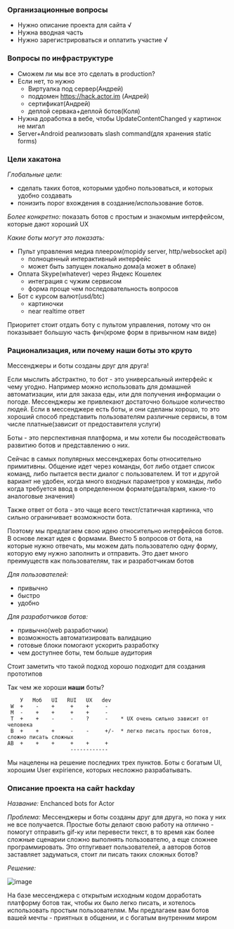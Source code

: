 ### Организационные вопросы
* Нужно описание проекта для сайта √
* Нужна вводная часть 
* Нужно зарегистрироваться и оплатить участие √

### Вопросы по инфраструктуре
* Сможем ли мы все это сделать в production?
* Если нет, то нужно
	- Виртуалка под сервер(Андрей)
	- поддомен https://hack.actor.im (Андрей)
	- сертификат(Андрей)
	- деплой сервака+деплой ботов(Коля)
* Нужна доработка в вебе, чтобы UpdateContentChanged у картинок не мигал
* Server+Android реализовать slash command(для хранения static forms)

### Цели хакатона
*Глобальные цели:*

* сделать таких ботов, которыми удобно пользоваться, и которых удобно создавать
* понизить порог вхождения в создание/использование ботов.

*Более конкретно:* показать ботов с простым и знакомым интерфейсом, которые дают хороший UX

*Какие боты могут это показать:*
* Пульт управления медиа плеером(mopidy server, http/websocket api)
	+ полноценный интерактивный интерфейс
	+ может быть запущен локально дома(а может в облаке)
* Оплата Skype(whatever) через Яндекс Кошелек
	+ интеграция с чужим сервисом
	+ форма проще чем последовательность вопросов
* Бот с курсом валют(usd/btc)
	+ картиночки
	+ near realtime ответ

Приоритет стоит отдать боту с пультом управления, потому что он показывает большую часть фич(кроме форм в привычном нам виде)

### Рационализация, или почему наши боты это круто
Мессенджеры и боты созданы друг для друга!

Если мыслить абстрактно, то бот - это универсальный интерфейс к чему угодно. Например можно использовать для домашней автоматизации, или для заказа еды, или для получения информации о погоде.
Мессенджеры же привлекают достаточно большое количество людей. Если в мессенджере есть боты, и они сделаны хорошо, то это хороший способ представить пользователям различные сервисы, в том числе платные(зависит от предоставителя услуги)

Боты - это перспективная платформа, и мы хотели бы посодействовать развитию ботов и представлению о них.

Сейчас в самых популярных мессенджерах боты относительно примитивны. Общение идет через команды, бот либо отдает список команд, либо пытается вести диалог с пользователем.
И тот и другой вариант не удобен, когда много входных параметров у команды, либо когда требуется ввод в определенном формате(дата/врмя, какие-то аналоговые значения)

Также ответ от бота - это чаще всего текст/статичная картинка, что сильно ограничивает возможности бота.

Поэтому мы предлагаем свою идею относительно интерфейсов ботов. В основе лежат идея с формами. Вместо 5 вопросов от бота, на которые нужно отвечать, мы можем дать пользователю одну форму, которую ему нужно заполнить и отправить. Это дает много преимуществ как пользователям, так и разработчикам ботов

*Для пользователей:*

* привычно
* быстро
* удобно

*Для разработчиков ботов:*

* привычно(web разработчики)
* возможность автоматизировать валидацию
* готовые блоки помогают ускорить разработку
* чем доступнее боты, тем больше аудитория

Стоит заметить что такой подход хорошо подходит для создания прототипов

Так чем же хороши **наши** боты?
```
    У   Моб   UI   RUI   UX   dev
 W  +    -    +     +    +     -
 M  -    +    +     +    +     -
 T  +    +    -     -    ?     -    * UX очень сильно зависит от человека
 B  +    +    +     -    -     +/-  * легко писать простых ботов, сложно писать сложных
AB  +    +    +     +    +     +
                    ------------
```                    
Мы нацелены на решение последних трех пунктов. Боты с богатым UI, хорошим User expirience, которых несложно разрабатывать.

### Описание проекта на сайт hackday
*Название:*
Enchanced bots for Actor

*Проблема:*
Мессенджеры и боты созданы друг для друга, но пока у них не все получается.
Простые боты делают свою работу на отлично - помогут отправить gif-ку или перевести текст, 
в то время как более сложные сценарии сложно выполнять пользователю, а еще сложнее программировать.
Это отпугивает пользователей, а авторов ботов заставляет задуматься, стоит ли писать таких сложных ботов?

*Решение:*

![image](https://api.actor.im/v1/files/337125364185918196/swaggg.jpg?signature=06a469dad06ff36d3081692ae8d43f0dc1480ae66c691d16ab19a5d7009e3089&expires=1458914768107)

На базе мессенджера с открытым исходным кодом доработать платформу ботов так, чтобы их было легко писать, и хотелось использовать простым пользователям. 
Мы предлагаем вам ботов вашей мечты - приятных в общении, и с богатым внутренним миром
